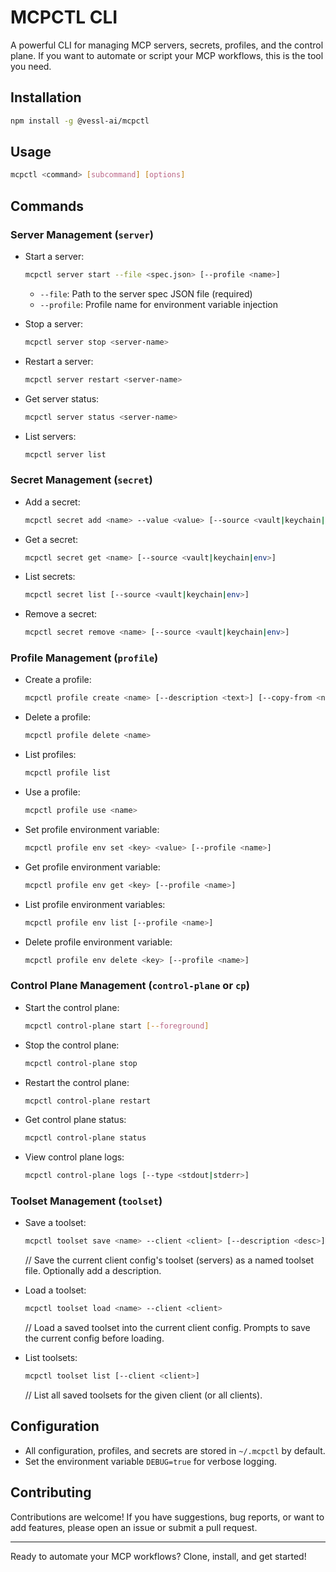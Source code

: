 # MCPCTL CLI

A powerful CLI for managing MCP servers, secrets, profiles, and the control plane.
If you want to automate or script your MCP workflows, this is the tool you need.

## Installation

```bash
npm install -g @vessl-ai/mcpctl
```

## Usage

```bash
mcpctl <command> [subcommand] [options]
```

## Commands

### Server Management (`server`)

- Start a server:

  ```bash
  mcpctl server start --file <spec.json> [--profile <name>]
  ```

  - `--file`: Path to the server spec JSON file (required)
  - `--profile`: Profile name for environment variable injection

- Stop a server:

  ```bash
  mcpctl server stop <server-name>
  ```

- Restart a server:

  ```bash
  mcpctl server restart <server-name>
  ```

- Get server status:

  ```bash
  mcpctl server status <server-name>
  ```

- List servers:
  ```bash
  mcpctl server list
  ```

### Secret Management (`secret`)

- Add a secret:

  ```bash
  mcpctl secret add <name> --value <value> [--source <vault|keychain|env>]
  ```

- Get a secret:

  ```bash
  mcpctl secret get <name> [--source <vault|keychain|env>]
  ```

- List secrets:

  ```bash
  mcpctl secret list [--source <vault|keychain|env>]
  ```

- Remove a secret:
  ```bash
  mcpctl secret remove <name> [--source <vault|keychain|env>]
  ```

### Profile Management (`profile`)

- Create a profile:

  ```bash
  mcpctl profile create <name> [--description <text>] [--copy-from <name>]
  ```

- Delete a profile:

  ```bash
  mcpctl profile delete <name>
  ```

- List profiles:

  ```bash
  mcpctl profile list
  ```

- Use a profile:

  ```bash
  mcpctl profile use <name>
  ```

- Set profile environment variable:

  ```bash
  mcpctl profile env set <key> <value> [--profile <name>]
  ```

- Get profile environment variable:

  ```bash
  mcpctl profile env get <key> [--profile <name>]
  ```

- List profile environment variables:

  ```bash
  mcpctl profile env list [--profile <name>]
  ```

- Delete profile environment variable:
  ```bash
  mcpctl profile env delete <key> [--profile <name>]
  ```

### Control Plane Management (`control-plane` or `cp`)

- Start the control plane:

  ```bash
  mcpctl control-plane start [--foreground]
  ```

- Stop the control plane:

  ```bash
  mcpctl control-plane stop
  ```

- Restart the control plane:

  ```bash
  mcpctl control-plane restart
  ```

- Get control plane status:

  ```bash
  mcpctl control-plane status
  ```

- View control plane logs:
  ```bash
  mcpctl control-plane logs [--type <stdout|stderr>]
  ```

### Toolset Management (`toolset`)

- Save a toolset:

  ```bash
  mcpctl toolset save <name> --client <client> [--description <desc>]
  ```

  // Save the current client config's toolset (servers) as a named toolset file. Optionally add a description.

- Load a toolset:

  ```bash
  mcpctl toolset load <name> --client <client>
  ```

  // Load a saved toolset into the current client config. Prompts to save the current config before loading.

- List toolsets:

  ```bash
  mcpctl toolset list [--client <client>]
  ```

  // List all saved toolsets for the given client (or all clients).

## Configuration

- All configuration, profiles, and secrets are stored in `~/.mcpctl` by default.
- Set the environment variable `DEBUG=true` for verbose logging.

## Contributing

Contributions are welcome!
If you have suggestions, bug reports, or want to add features, please open an issue or submit a pull request.

---

Ready to automate your MCP workflows?
Clone, install, and get started!
